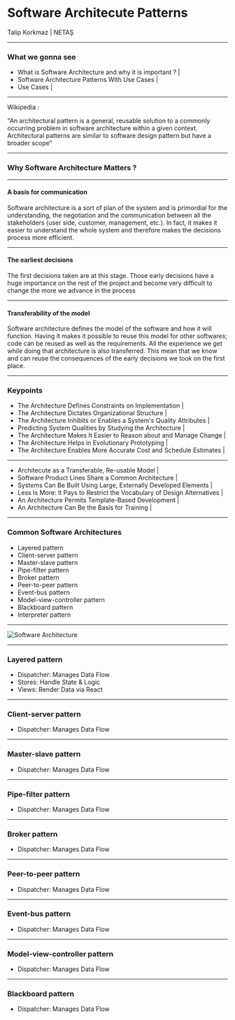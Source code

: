 # Software Architecute Patterns

Talip Korkmaz | NETAŞ

---

### What we gonna see

- What is Software Architecture and why it is important ? |
- Software Architecture Patterns With Use Cases |
- Use Cases |

---

Wikipedia : 

"An architectural pattern is a general, reusable solution to a commonly occurring problem in software architecture within a given context. 
Architectural patterns are similar to software design pattern but have a broader scope"

---

### Why Software Architecture Matters ?

---

#### A basis for communication

Software architecture is a sort of plan of the system and is primordial for the understanding, the negotiation and the communication between all the stakeholders (user side, customer, management, etc.). In fact, it makes it easier to understand the whole system and therefore makes the decisions process more efficient.

---

#### The earliest decisions

The first decisions taken are at this stage. Those early decisions have a huge importance on the rest of the project and become very difficult to change the more we advance in the process  

---

#### Transferability of the model

Software architecture defines the model of the software and how it will function. Having it makes it possible to reuse this model for other softwares; code can be reused as well as the requirements. All the experience we get while doing that architecture is also transferred. This mean that we know and can reuse the consequences of the early decisions we took on the first place.

---

### Keypoints

- The Architecture Defines Constraints on Implementation |
- The Architecture Dictates Organizational Structure |
- The Architecture Inhibits or Enables a System's Quality Attributes |
- Predicting System Qualities by Studying the Architecture |
- The Architecture Makes It Easier to Reason about and Manage Change |
- The Architecture Helps in Evolutionary Prototyping |
- The Architecture Enables More Accurate Cost and Schedule Estimates |

---

- Architecute as a Transferable, Re-usable Model |
- Software Product Lines Share a Common Architecture |
- Systems Can Be Built Using Large, Externally Developed Elements |
- Less Is More: It Pays to Restrict the Vocabulary of Design Alternatives |
- An Architecture Permits Template-Based Development |
- An Architecture Can Be the Basis for Training |

---

### Common Software Architectures

- Layered pattern
- Client-server pattern
- Master-slave pattern
- Pipe-filter pattern
- Broker pattern
- Peer-to-peer pattern
- Event-bus pattern
- Model-view-controller pattern
- Blackboard pattern
- Interpreter pattern

---

![Software Architecture](https://mm-software.com/static/Software%20Architecture_en.png)

---

### Layered pattern

- Dispatcher: Manages Data Flow
- Stores: Handle State & Logic
- Views: Render Data via React

---

### Client-server pattern

- Dispatcher: Manages Data Flow

---

### Master-slave pattern

- Dispatcher: Manages Data Flow

---

### Pipe-filter pattern

- Dispatcher: Manages Data Flow

---

### Broker pattern

- Dispatcher: Manages Data Flow

---

### Peer-to-peer pattern

- Dispatcher: Manages Data Flow

---

### Event-bus pattern

- Dispatcher: Manages Data Flow

---

### Model-view-controller pattern

- Dispatcher: Manages Data Flow

---

### Blackboard pattern

- Dispatcher: Manages Data Flow